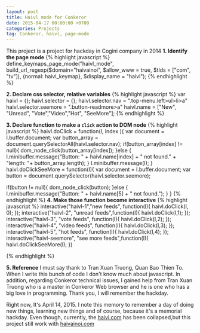 ```yaml
---
layout: post
title: Haivl mode for Conkeror
date: 2015-04-17 00:00:00 +0700
categories: Projects
tag: Conkeror, haivl, page-mode
---
```

This project is a project for hackday in Cogini company in 2014
**1. Identify the page mode**
{% highlight javascript %}
define_keymaps_page_mode("haivl_mode",
       build_url_regexp($domain="haivainoi",
					    $allow_www = true,
					    $tlds = ["com", "tv"]),
       {normal: haivl_keymap},
       $display_name = "haivl");
{% endhighlight %}

**2. Declare css selector, relative variables**
{% highlight javascript %}
var haivl = {};
haivl.selector = {};
haivl.selector.nav = ".top-menu.left>ul>li>a"
haivl.selector.seemore = ".button-readmore>a"
haivl.name = ["New", "Unread", "Vote","Video","Hot", "SeeMore"];
{% endhighlight %}

**3. Declare function to make a `click` action to DOM node**
{% highlight javascript %}
haivl.doClick = function(I, index ){
  var document = I.buffer.document;
  var button_array = document.querySelectorAll(haivl.selector.nav);
  if(button_array[index] != null){
	dom_node_click(button_array[index]);
  }else {
 	I.minibuffer.message("Button: " + haivl.name[index] + " not found." + "length: "+ button_array.length);
  }
  I.minibuffer.message(I);
}
haivl.doClickSeeMore = function(I){
  var document = I.buffer.document;
  var button = document.querySelector(haivl.selector.seemore);

  if(button != null){
	dom_node_click(button);
  }else {
 	I.minibuffer.message("Button: " + haivl.name[5] + " not found.");
  }
}
{% endhighlight %}
**4. Make those function become interactive**
{% highlight javascript %}
interactive("haivl-1","new feeds", function(I){
  haivl.doClick(I, 0);
});
interactive("haivl-2", "unread feeds",function(I){
  haivl.doClick(I,1);
});
interactive("haivl-3", "vote feeds", function(I){
  haivl.doClick(I,2);
});
interactive("haivl-4", "video feeds", function(I){
  haivl.doClick(I,3);
});
interactive("haivl-5", "hot feeds", function(I){
  haivl.doClick(I,4);
});
interactive("haivl-seemore", "see more feeds",function(I){
  haivl.doClickSeeMore(I);
})

{% endhighlight %}

**5. Reference**
I must say thank to Tran Xuan Truong, Quan Bao Thien To. When I write this bunch
of code I don't know much about javascript. In addition, regarding Conkeror
technical issues, I gained help from Tran Xuan Truong who is a master in Conkeror
Web browser and he is one who has a big love in programming. Thank you, I will
remember the hackday.

Right now, It's April 14, 2015. I note this memory to remember a day of doing new
things, learning new things and of course, because it's a memorial hackday.
Even though, currently, the [haivl.com](haivl.com) has been collapsed,but this project still
work with [haivainoi.com](haivainoi.com)
